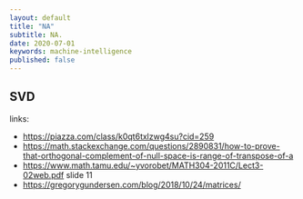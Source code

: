 ```yaml
---
layout: default
title: "NA"
subtitle: NA.
date: 2020-07-01
keywords: machine-intelligence
published: false
---
```


## SVD

links:
* https://piazza.com/class/k0qt6txlzwg4su?cid=259
* https://math.stackexchange.com/questions/2890831/how-to-prove-that-orthogonal-complement-of-null-space-is-range-of-transpose-of-a
* https://www.math.tamu.edu/~yvorobet/MATH304-2011C/Lect3-02web.pdf slide 11
* https://gregorygundersen.com/blog/2018/10/24/matrices/